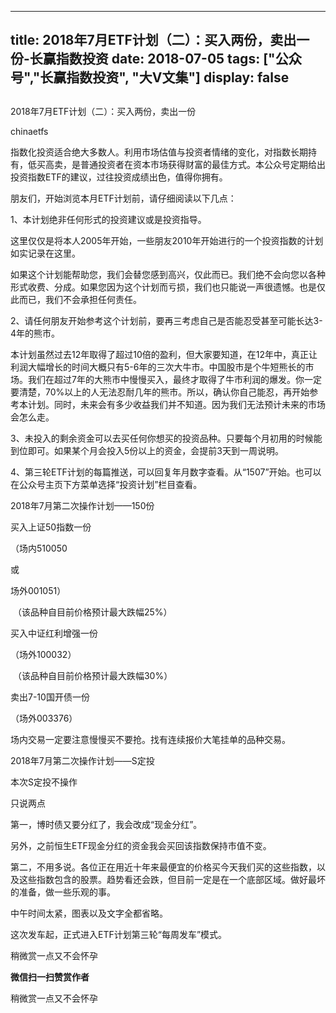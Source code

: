 
---
title:  2018年7月ETF计划（二）：买入两份，卖出一份-长赢指数投资
date: 2018-07-05
tags: ["公众号","长赢指数投资", "大V文集"]
display: false
---


## 



2018年7月ETF计划（二）：买入两份，卖出一份




chinaetfs




指数化投资适合绝大多数人。利用市场估值与投资者情绪的变化，对指数长期持有，低买高卖，是普通投资者在资本市场获得财富的最佳方式。本公众号定期给出投资指数ETF的建议，过往投资成绩出色，值得你拥有。








朋友们，开始浏览本月ETF计划前，请仔细阅读以下几点：



1、本计划绝非任何形式的投资建议或是投资指导。



这里仅仅是将本人2005年开始，一些朋友2010年开始进行的一个投资指数的计划如实记录在这里。



如果这个计划能帮助您，我们会替您感到高兴，仅此而已。我们绝不会向您以各种形式收费、分成。如果您因为这个计划而亏损，我们也只能说一声很遗憾。也是仅此而已，我们不会承担任何责任。



2、请任何朋友开始参考这个计划前，要再三考虑自己是否能忍受甚至可能长达3-4年的熊市。



本计划虽然过去12年取得了超过10倍的盈利，但大家要知道，在12年中，真正让利润大幅增长的时间大概只有5-6年的三次大牛市。中国股市是个牛短熊长的市场。我们在超过7年的大熊市中慢慢买入，最终才取得了牛市利润的爆发。你一定要清楚，70%以上的人无法忍耐几年的熊市。所以，确认你自己能忍，再开始参考本计划。同时，未来会有多少收益我们并不知道。因为我们无法预计未来的市场会怎么走。



3、未投入的剩余资金可以去买任何你想买的投资品种。只要每个月初用的时候能到位即可。如果某个月会投入5份以上的资金，会提前3天到一周说明。



4、第三轮ETF计划的每篇推送，可以回复年月数字查看。从“1507”开始。也可以在公众号主页下方菜单选择“投资计划”栏目查看。







2018年7月第二次操作计划——150份





买入上证50指数一份

（场内510050

或

场外001051）

&nbsp;（该品种自目前价格预计最大跌幅25%）





买入中证红利增强一份

（场外100032）

&nbsp;（该品种自目前价格预计最大跌幅30%）





卖出7-10国开债一份

（场外003376）



场内交易一定要注意慢慢买不要抢。找有连续报价大笔挂单的品种交易。







2018年7月第二次操作计划——S定投



本次S定投不操作











只说两点

第一，博时债又要分红了，我会改成“现金分红”。



另外，之前恒生ETF现金分红的资金我会买回该指数保持市值不变。





第二，不用多说。各位正在用近十年来最便宜的价格买今天我们买的这些指数，以及这些指数包含的股票。趋势看还会跌，但目前一定是在一个底部区域。做好最坏的准备，做一些乐观的事。





中午时间太紧，图表以及文字全都省略。



这次发车起，正式进入ETF计划第三轮“每周发车”模式。













稍微赏一点又不会怀孕


**微信扫一扫赞赏作者**






稍微赏一点又不会怀孕








